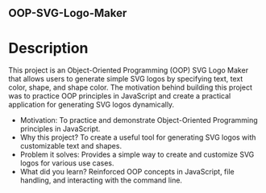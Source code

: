 ## OOP-SVG-Logo-Maker

# Description
This project is an Object-Oriented Programming (OOP) SVG Logo Maker that allows users to generate simple SVG logos by specifying text, text color, shape, and shape color. The motivation behind building this project was to practice OOP principles in JavaScript and create a practical application for generating SVG logos dynamically.

- Motivation: To practice and demonstrate Object-Oriented Programming principles in JavaScript.
- Why this project? To create a useful tool for generating SVG logos with customizable text and shapes.
- Problem it solves: Provides a simple way to create and customize SVG logos for various use cases.
- What did you learn? Reinforced OOP concepts in JavaScript, file handling, and interacting with the command line.

